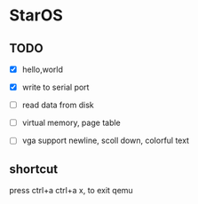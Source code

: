 # StarOS


## TODO
- [x] hello,world
- [x] write to serial port
- [ ] read data from disk
- [ ] virtual memory, page table
- [ ] vga support newline, scoll down, colorful text


## shortcut

press ctrl+a ctrl+a x, to exit qemu
